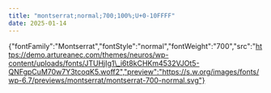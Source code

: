 ```yaml
---
title: "montserrat;normal;700;100%;U+0-10FFFF"
date: 2025-01-14
---
```


{"fontFamily":"Montserrat","fontStyle":"normal","fontWeight":"700","src":"https://demo.artureanec.com/themes/neuros/wp-content/uploads/fonts/JTUHjIg1\_i6t8kCHKm4532VJOt5-QNFgpCuM70w7Y3tcoqK5.woff2","preview":"https://s.w.org/images/fonts/wp-6.7/previews/montserrat/montserrat-700-normal.svg"}

